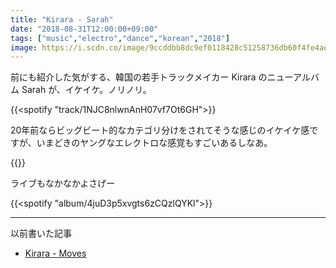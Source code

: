 ```yaml
---
title: "Kirara - Sarah"
date: "2018-08-31T12:00:00+09:00"
tags: ["music","electro","dance","korean","2018"]
image: https://i.scdn.co/image/9ccddbb8dc9ef0118428c51258736db60f4fe4ae
---
```


前にも紹介した気がする、韓国の若手トラックメイカー Kirara のニューアルバム Sarah が、イケイケ。ノリノリ。

{{<spotify "track/1NJC8nlwnAnH07vf7Ot6GH">}}

20年前ならビッグビート的なカテゴリ分けをされてそうな感じのイケイケ感ですが、いまどきのヤングなエレクトロな感覚もすごいあるしなあ。

{{<youtube src="KuD7OkjtvjA" title="KIRARA - Blink (Live at 'Sarah' Showcase @Veloso Hongdae)">}}

ライブもなかなかよさげー

{{<spotify "album/4juD3p5xvgts6zCQzlQYKl">}}

---

以前書いた記事

- [Kirara - Moves](/post/201710/kirara-moves/)
